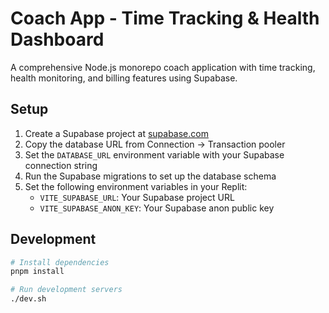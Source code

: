# Coach App - Time Tracking & Health Dashboard

A comprehensive Node.js monorepo coach application with time tracking, health monitoring, and billing features using Supabase.

## Setup

1. Create a Supabase project at [supabase.com](https://supabase.com/dashboard/projects)
2. Copy the database URL from Connection -> Transaction pooler
3. Set the `DATABASE_URL` environment variable with your Supabase connection string
4. Run the Supabase migrations to set up the database schema
5. Set the following environment variables in your Replit:
   - `VITE_SUPABASE_URL`: Your Supabase project URL
   - `VITE_SUPABASE_ANON_KEY`: Your Supabase anon public key

## Development

```bash
# Install dependencies
pnpm install

# Run development servers
./dev.sh
